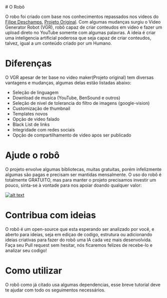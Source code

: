 <title>Vd</title>
# O Robô

O robo foi criado com base nos conhecimentos repassados nos videos do [Filipe Deschamps](https://www.youtube.com/channel/UCU5JicSrEM5A63jkJ2QvGYw), [Projeto Original](https://github.com/filipedeschamps/video-maker).
Com algumas mudanças surgiu o Video Generator Robot (VGR), robô capaz de criar conteudos em video e fazer um upload direto no YouTube somente com algumas palavras. A ideia é criar uma inteligencia artificial poderosa que seja capaz de criar conteudos, talvez, igual a um conteúdo criado por um Humano.
# Diferenças
O VGR apesar de ter base no video maker(Projeto original) tem diversas vantagens e mudanças, algumas delas estão listadas abaixo:
- Seleção de linguagem
- Download de musica (YouTube, BenSound e outros)
- Seleção de nivel de tolerancia do filtro de imagens (google-vision)
- Customização de thumbnail
- Templates novos
- Opção de video falado
- Black List de links
- Integridade com redes sociais
- Opção de compartilhamento de video apos ser publicado

# Ajude o robô
O projeto envolve algumas bibliotecas, muitas gratuitas, porém infelizmente algumas são pagas e precisam ser mantidas mensalmente.
O uso do robô é totalmente GRATUITO, mas para manter o projeto precisamos investir um pouco, sinta-se à vontade para nos apoiar doando qualquer valor:

[![alt text](https://www.paypalobjects.com/pt_BR/BR/i/btn/btn_donateCC_LG.gif "Faça doações com PayPal")](https://www.paypal.com/cgi-bin/webscr?cmd=_s-xclick&hosted_button_id=L2YFGRCSYRXPL&source=url)
# Contribua com ideias
O robô é um open-source que esta esperando ser analizado por você, e aberto para ideias, seja em ediçao de codigo, estrutura ou adicionando ideias criativas para fazer do robô uma IA cada vez mais desenvolvida.
Faça seu Pull request sem hesitar, nós ficaremos felizes de recebe-lo e analizar seu codigo!
# Como utilizar
O robô como já citado usa algumas dependencias, esse breve tutorial deve te ajudar com todo os seguimentos necessários.
